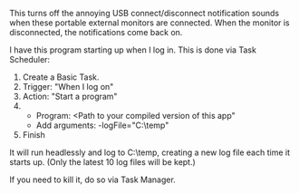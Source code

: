This turns off the annoying USB connect/disconnect notification sounds when these portable external monitors are connected. When the monitor is disconnected, the notifications come back on.

I have this program starting up when I log in. This is done via Task Scheduler:
1. Create a Basic Task.
2. Trigger: "When I log on"
3. Action: "Start a program"
4.   - Program: <Path to your compiled version of this app"
     - Add arguments: -logFile="C:\temp"
5. Finish

It will run headlessly and log to C:\temp, creating a new log file each time it starts up. (Only the latest 10 log files will be kept.)

If you need to kill it, do so via Task Manager.
